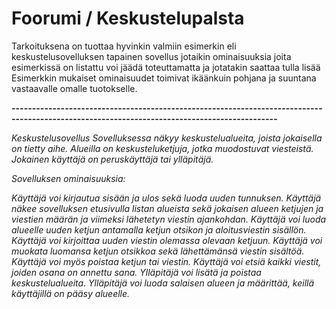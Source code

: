 # Foorumi / Keskustelupalsta
Tarkoituksena on tuottaa hyvinkin valmiin esimerkin eli keskustelusovelluksen tapainen sovellus
jotaikin ominaisuuksia joita esimerkissä on listattu voi jäädä toteuttamatta ja jotatakin saattaa tulla lisää
Esimerkkin mukaiset ominaisuudet toimivat ikäänkuin pohjana ja suuntana vastaavalle omalle tuotokselle.


**---------------------------------------------------------------------------------------------------------------------------------------------**

*Keskustelusovellus
Sovelluksessa näkyy keskustelualueita, joista jokaisella on tietty aihe. Alueilla on keskusteluketjuja, jotka muodostuvat viesteistä. Jokainen käyttäjä on peruskäyttäjä tai ylläpitäjä.*

*Sovelluksen ominaisuuksia:*

*Käyttäjä voi kirjautua sisään ja ulos sekä luoda uuden tunnuksen.*
*Käyttäjä näkee sovelluksen etusivulla listan alueista sekä jokaisen alueen ketjujen ja viestien määrän ja viimeksi lähetetyn viestin ajankohdan.*
*Käyttäjä voi luoda alueelle uuden ketjun antamalla ketjun otsikon ja aloitusviestin sisällön.*
*Käyttäjä voi kirjoittaa uuden viestin olemassa olevaan ketjuun.*
*Käyttäjä voi muokata luomansa ketjun otsikkoa sekä lähettämänsä viestin sisältöä. Käyttäjä voi myös poistaa ketjun tai viestin.*
*Käyttäjä voi etsiä kaikki viestit, joiden osana on annettu sana.*
*Ylläpitäjä voi lisätä ja poistaa keskustelualueita.*
*Ylläpitäjä voi luoda salaisen alueen ja määrittää, keillä käyttäjillä on pääsy alueelle.*
